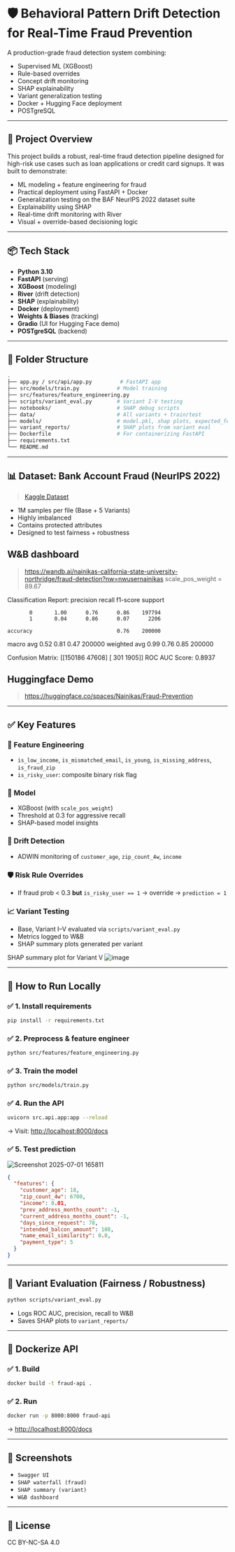 # 🛡️ Behavioral Pattern Drift Detection for Real-Time Fraud Prevention

A production-grade fraud detection system combining:

* Supervised ML (XGBoost)
* Rule-based overrides
* Concept drift monitoring
* SHAP explainability
* Variant generalization testing
* Docker + Hugging Face deployment
* POSTgreSQL

---

## 🚀 Project Overview

This project builds a robust, real-time fraud detection pipeline designed for high-risk use cases such as loan applications or credit card signups. It was built to demonstrate:

* ML modeling + feature engineering for fraud
* Practical deployment using FastAPI + Docker
* Generalization testing on the BAF NeurIPS 2022 dataset suite
* Explainability using SHAP
* Real-time drift monitoring with River
* Visual + override-based decisioning logic

---

## 📦 Tech Stack

* **Python 3.10**
* **FastAPI** (serving)
* **XGBoost** (modeling)
* **River** (drift detection)
* **SHAP** (explainability)
* **Docker** (deployment)
* **Weights & Biases** (tracking)
* **Gradio** (UI for Hugging Face demo)
* **POSTgreSQL** (backend)

---

## 📂 Folder Structure

```bash
.
├── app.py / src/api/app.py         # FastAPI app
├── src/models/train.py            # Model training
├── src/features/feature_engineering.py
├── scripts/variant_eval.py        # Variant I-V testing
├── notebooks/                     # SHAP debug scripts
├── data/                          # All variants + train/test
├── models/                        # model.pkl, shap plots, expected_features.pkl
├── variant_reports/               # SHAP plots from variant eval
├── Dockerfile                     # For containerizing FastAPI
├── requirements.txt
└── README.md
```

---

## 📊 Dataset: Bank Account Fraud (NeurIPS 2022)

> [Kaggle Dataset](https://www.kaggle.com/datasets/sgpjesus/bank-account-fraud-dataset-neurips-2022)

* 1M samples per file (Base + 5 Variants)
* Highly imbalanced
* Contains protected attributes
* Designed to test fairness + robustness

## W&B dashboard
> https://wandb.ai/nainikas-california-state-university-northridge/fraud-detection?nw=nwusernainikas
scale_pos_weight = 89.67

Classification Report:
               precision    recall  f1-score   support

           0       1.00      0.76      0.86    197794
           1       0.04      0.86      0.07      2206

    accuracy                           0.76    200000
   macro avg       0.52      0.81      0.47    200000
weighted avg       0.99      0.76      0.85    200000

Confusion Matrix:
 [[150186  47608]
 [   301   1905]]
ROC AUC Score: 0.8937

## Huggingface Demo
> https://huggingface.co/spaces/Nainikas/Fraud-Prevention
---

## ✅ Key Features

### 🧠 Feature Engineering

* `is_low_income`, `is_mismatched_email`, `is_young`, `is_missing_address`, `is_fraud_zip`
* `is_risky_user`: composite binary risk flag

### 🎯 Model

* XGBoost (with `scale_pos_weight`)
* Threshold at 0.3 for aggressive recall
* SHAP-based model insights

### 🔁 Drift Detection

* ADWIN monitoring of `customer_age`, `zip_count_4w`, `income`

### 🛡️ Risk Rule Overrides

* If fraud prob < 0.3 **but** `is_risky_user == 1` → override → `prediction = 1`

### 📈 Variant Testing

* Base, Variant I–V evaluated via `scripts/variant_eval.py`
* Metrics logged to W\&B
* SHAP summary plots generated per variant

SHAP summary plot for Variant V
![image](https://github.com/user-attachments/assets/b2f455dd-d434-482c-9ed9-a99beb7493a9)

---

## 🧪 How to Run Locally

### ✅ 1. Install requirements

```bash
pip install -r requirements.txt
```

### ✅ 2. Preprocess & feature engineer

```bash
python src/features/feature_engineering.py
```

### ✅ 3. Train the model

```bash
python src/models/train.py
```

### ✅ 4. Run the API

```bash
uvicorn src.api.app:app --reload
```

→ Visit: [http://localhost:8000/docs](http://localhost:8000/docs)

### ✅ 5. Test prediction

![Screenshot 2025-07-01 165811](https://github.com/user-attachments/assets/67145f34-daf0-4fd1-8360-e4ddded5e82b)


```json
{
  "features": {
    "customer_age": 18,
    "zip_count_4w": 6700,
    "income": 0.01,
    "prev_address_months_count": -1,
    "current_address_months_count": -1,
    "days_since_request": 78,
    "intended_balcon_amount": 108,
    "name_email_similarity": 0.0,
    "payment_type": 5
  }
}
```

---

## 🧪 Variant Evaluation (Fairness / Robustness)

```bash
python scripts/variant_eval.py
```

* Logs ROC AUC, precision, recall to W\&B
* Saves SHAP plots to `variant_reports/`

---

## 🐳 Dockerize API

### ✅ 1. Build

```bash
docker build -t fraud-api .
```

### ✅ 2. Run

```bash
docker run -p 8000:8000 fraud-api
```

→ [http://localhost:8000/docs](http://localhost:8000/docs)

---

## 📸 Screenshots

* `Swagger UI`
* `SHAP waterfall (fraud)`
* `SHAP summary (variant)`
* `W&B dashboard`

---


## 📄 License

CC BY-NC-SA 4.0
